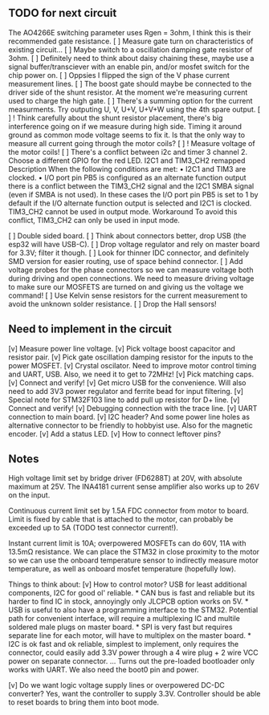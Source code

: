TODO for next circuit
---------------------

The AO4266E switching parameter uses Rgen = 3ohm, I think this is their recommended gate resistance.
[ ] Measure gate turn on characteristics of existing circuit...
[ ] Maybe switch to a oscillation damping gate resistor of 3ohm.
[ ] Definitely need to think about daisy chaining these, maybe use a signal buffer/transciever with an enable pin,
and/or mosfet switch for the chip power on.
[ ] Oppsies I flipped the sign of the V phase current measurement lines.
[ ] The boost gate should maybe be connected to the driver side of the shunt resistor. At the moment we're measuring current used to charge the high gate.
[ ] There's a summing option for the current measurments. Try outputing U, V, U+V, U+V+W using the 4th spare output.
[ ] ! Think carefully about the shunt resistor placement, there's big interference going on if we measure during high side. Timing it around ground as
common mode voltage seems to fix it. Is that the only way to measure all current going through the motor coils?
[ ] ! Measure voltage of the motor coils!
[ ] There's a conflict between i2c and timer 3 channel 2. Choose a different GPIO for the red LED.
	I2C1 and TIM3_CH2 remapped
	Description
	When the following conditions are met:
	• I2C1 and TIM3 are clocked.
	• I/O port pin PB5 is configured as an alternate function output
	there is a conflict between the TIM3_CH2 signal and the I2C1 SMBA signal (even if SMBA is not used).
	In these cases the I/O port pin PB5 is set to 1 by default if the I/O alternate function output is selected and I2C1 is
	clocked. TIM3_CH2 cannot be used in output mode.
	Workaround
	To avoid this conflict, TIM3_CH2 can only be used in input mode.

[ ] Double sided board.
[ ] Think about connectors better, drop USB (the esp32 will have USB-C).
[ ] Drop voltage regulator and rely on master board for 3.3V; filter it though.
[ ] Look for thinner IDC connector, and definitely SMD version for easier routing, use of space behind connector.
[ ] Add voltage probes for the phase connectors so we can measure voltage both during driving and open connections.
We need to measure driving voltage to make sure our MOSFETS are turned on and giving us the voltage we command!
[ ] Use Kelvin sense resistors for the current measurement to avoid the unknown solder resistance.
[ ] Drop the Hall sensors!


Need to implement in the circuit
--------------------------------

[v] Measure power line voltage.
[v] Pick voltage boost capacitor and resistor pair.
[v] Pick gate oscillation damping resistor for the inputs to the power MOSFET.
[v] Crystal oscilator. Need to improve motor control timing and UART, USB. Also, we need it to get to 72MHz!
	[v] Pick matching caps.
	[v] Connect and verify!
[v] Get micro USB for the convenience. Will also need to add 3V3 power regulator and ferrite bead for input filtering.
	[v] Special note for STM32F103 line to add pull up resistor for D+ line.
	[v] Connect and verify!
[v] Debugging connection with the trace line.
[v] UART connection to main board.
[v] I2C header? And some power line holes as alternative connector to be friendly to hobbyist use. Also for the magnetic encoder.
[v] Add a status LED.
[v] How to connect leftover pins?




Notes
-----

High voltage limit set by bridge driver (FD6288T) at 20V, with absolute maximum at 25V.
The INA4181 current sense amplifier also works up to 26V on the input.

Continuous current limit set by 1.5A FDC connector from motor to board. Limit is fixed by cable 
that is attached to the motor, can probably be exceeded up to 5A (TODO test connector current!).

Instant current limit is 10A; overpowered MOSFETs can do 60V, 11A with 13.5mΩ resistance. We can
place the STM32 in close proximity to the motor so we can use the onboard temperature sensor to
indirectly measure motor temperature, as well as onboard mosfet temperature (hopefully low). 

Things to think about:
[v] How to control motor? USB for least additional components, I2C for good ol' reliable.
	* CAN bus is fast and reliable but its harder to find IC in stock, annoyingly only JLCPCB option works on 5V.
	* USB is useful to also have a programming interface to the STM32. Potential path for convenient interface,
	will require a multiplexing IC and multile soldered male plugs on master board.
	* SPI is very fast but requires separate line for each motor, will have to multiplex on the master board.
	* I2C is ok fast and ok reliable, simplest to implement, only requires the connector, could easily add 3.3V
	power through a 4 wire plug + 2 wire VCC power on separate connector.
... Turns out the pre-loaded bootloader only works with UART. We also need the boot0 pin and power.

[v] Do we want logic voltage supply lines or overpowered DC-DC converter?
Yes, want the controller to supply 3.3V. Controller should be able to reset boards to bring them into boot mode.
